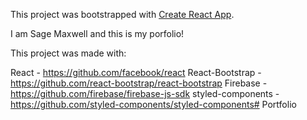 This project was bootstrapped with [Create React App](https://github.com/facebook/create-react-app).

I am Sage Maxwell and this is my porfolio!

This project was made with:

React - https://github.com/facebook/react
React-Bootstrap - https://github.com/react-bootstrap/react-bootstrap
Firebase - https://github.com/firebase/firebase-js-sdk
styled-components - https://github.com/styled-components/styled-components# Portfolio
